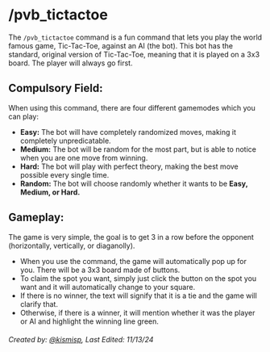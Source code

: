 # /pvb_tictactoe

The `/pvb_tictactoe` command is a fun command that lets you play the world famous game, Tic-Tac-Toe, against an AI (the bot). This bot has the standard, original version of Tic-Tac-Toe, meaning that it is played on a 3x3 board. The player will always go first.

## Compulsory Field:

When using this command, there are four different gamemodes which you can play:

- **Easy:** The bot will have completely randomized moves, making it completely unpredicatable.
- **Medium:** The bot will be random for the most part, but is able to notice when you are one move from winning.
- **Hard:** The bot will play with perfect theory, making the best move possible every single time.
- **Random:** The bot will choose randomly whether it wants to be **Easy, Medium, or Hard.**

## Gameplay:

The game is very simple, the goal is to get 3 in a row before the opponent (horizontally, vertically, or diaganolly).

- When you use the command, the game will automatically pop up for you. There will be a 3x3 board made of buttons.
- To claim the spot you want, simply just click the button on the spot you want and it will automatically change to your square.
- If there is no winner, the text will signify that it is a tie and the game will clarify that.
- Otherwise, if there is a winner, it will mention whether it was the player or AI and highlight the winning line green.

###### Created by: [@kismisp](https://discordapp.com/users/1206865169846632450), Last Edited: 11/13/24
